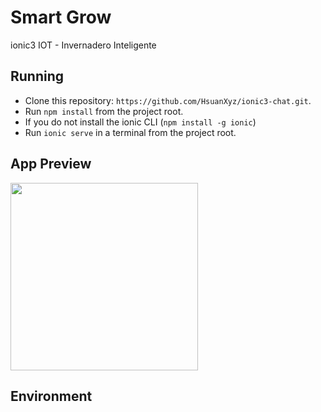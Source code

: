 # Smart Grow
 ionic3 IOT - Invernadero Inteligente



 ## Running
 * Clone this repository: `https://github.com/HsuanXyz/ionic3-chat.git`.
 * Run `npm install` from the project root.
 * If you do not install the ionic CLI (`npm install -g ionic`)
 * Run `ionic serve` in a terminal from the project root.

 ## App Preview
 <img src="https://pbs.twimg.com/media/ELkImduW4AAH0K5?format=png&name=small" width="300">



 ## Environment
